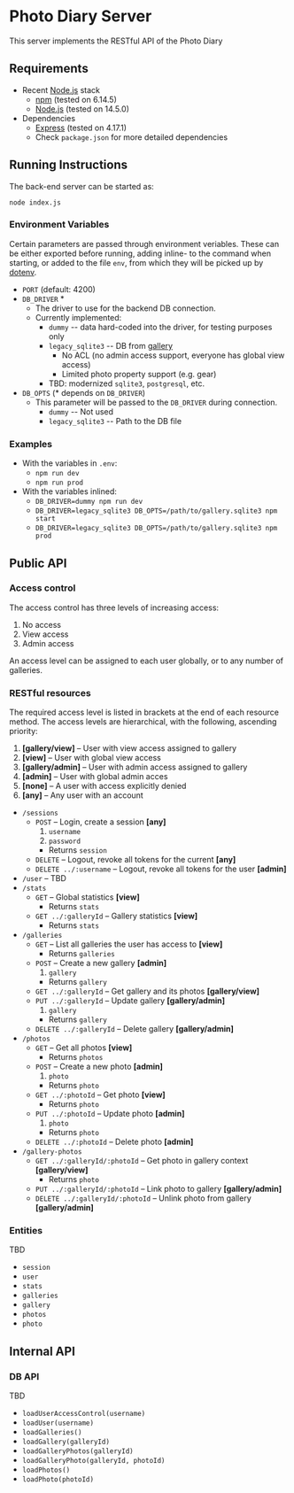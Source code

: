 # Photo Diary Server

This server implements the RESTful API of the Photo Diary

## Requirements

- Recent [Node.js](https://nodejs.org) stack
  - [npm](https://www.npmjs.com/) (tested on 6.14.5)
  - [Node.js](https://nodejs.org) (tested on 14.5.0)
- Dependencies
  - [Express](https://expressjs.com/) (tested on 4.17.1)
  - Check `package.json` for more detailed dependencies

## Running Instructions

The back-end server can be started as:

```
node index.js
```

### Environment Variables

Certain parameters are passed through environment veriables. These can be either exported before running, adding inline- to the command when starting, or added to the file `env`, from which they will be picked up by [dotenv](https://www.npmjs.com/package/dotenv).

- `PORT` (default: 4200)
- `DB_DRIVER` \*
  - The driver to use for the backend DB connection.
  - Currently implemented:
    - `dummy` -- data hard-coded into the driver, for testing purposes only
    - `legacy_sqlite3` -- DB from [gallery](https://github.com/vlumi/gallery)
      - No ACL (no admin access support, everyone has global view access)
      - Limited photo property support (e.g. gear)
    - TBD: modernized `sqlite3`, `postgresql`, etc.
- `DB_OPTS` (\* depends on `DB_DRIVER`)
  - This parameter will be passed to the `DB_DRIVER` during connection.
    - `dummy` -- Not used
    - `legacy_sqlite3` -- Path to the DB file

### Examples

- With the variables in `.env`:
  - `npm run dev`
  - `npm run prod`
- With the variables inlined:
  - `DB_DRIVER=dummy npm run dev`
  - `DB_DRIVER=legacy_sqlite3 DB_OPTS=/path/to/gallery.sqlite3 npm start`
  - `DB_DRIVER=legacy_sqlite3 DB_OPTS=/path/to/gallery.sqlite3 npm prod`

## Public API

### Access control

The access control has three levels of increasing access:

1. No access
2. View access
3. Admin access

An access level can be assigned to each user globally, or to any number of galleries.

### RESTful resources

The required access level is listed in brackets at the end of each resource method. The access levels are hierarchical, with the following, ascending priority:

1. **[gallery/view]** – User with view access assigned to gallery
2. **[view]** – User with global view access
3. **[gallery/admin]** – User with admin access assigned to gallery
4. **[admin]** – User with global admin acces
5. **[none]** – A user with access explicitly denied
6. **[any]** – Any user with an account

- `/sessions`
  - `POST` – Login, create a session **[any]**
    1. `username`
    2. `password`
    - Returns `session`
  - `DELETE` – Logout, revoke all tokens for the current **[any]**
  - `DELETE ../:username` – Logout, revoke all tokens for the user **[admin]**
- `/user` – TBD
- `/stats`
  - `GET` – Global statistics **[view]**
    - Returns `stats`
  - `GET ../:galleryId` – Gallery statistics **[view]**
    - Returns `stats`
- `/galleries`
  - `GET` – List all galleries the user has access to **[view]**
    - Returns `galleries`
  - `POST` – Create a new gallery **[admin]**
    1. `gallery`
    - Returns `gallery`
  - `GET ../:galleryId` – Get gallery and its photos **[gallery/view]**
  - `PUT ../:galleryId` – Update gallery **[gallery/admin]**
    1. `gallery`
    - Returns `gallery`
  - `DELETE ../:galleryId` – Delete gallery **[gallery/admin]**
- `/photos`
  - `GET` – Get all photos **[view]**
    - Returns `photos`
  - `POST` – Create a new photo **[admin]**
    1. `photo`
    - Returns `photo`
  - `GET ../:photoId` – Get photo **[view]**
    - Returns `photo`
  - `PUT ../:photoId` – Update photo **[admin]**
    1. `photo`
    - Returns `photo`
  - `DELETE ../:photoId` – Delete photo **[admin]**
- `/gallery-photos`
  - `GET ../:galleryId/:photoId` – Get photo in gallery context **[gallery/view]**
    - Returns `photo`
  - `PUT ../:galleryId/:photoId` – Link photo to gallery **[gallery/admin]**
  - `DELETE ../:galleryId/:photoId` – Unlink photo from gallery **[gallery/admin]**

### Entities

TBD

- `session`
- `user`
- `stats`
- `galleries`
- `gallery`
- `photos`
- `photo`

## Internal API

### DB API

TBD

- `loadUserAccessControl(username)`
- `loadUser(username)`
- `loadGalleries()`
- `loadGallery(galleryId)`
- `loadGalleryPhotos(galleryId)`
- `loadGalleryPhoto(galleryId, photoId)`
- `loadPhotos()`
- `loadPhoto(photoId)`

